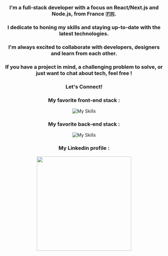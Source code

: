 <div align="center" width="760">
  <h3>
    I'm a full-stack developer with a focus on React/Next.js and Node.js, from France 🇫🇷. 
  </h3>
  <h3>
    I dedicate to honing my skills and staying up-to-date with the latest technologies.
  </h3>
  <h3>
    I'm always excited to collaborate with developers, designers and learn from each other.
  </h3>
  <h3>
    If you have a project in mind, a challenging problem to solve, or just want to chat about tech, feel free !
  </h3>
  <h3>
    Let's Connect!
  </h3>
</div>
  



<div align="center" >
 
  <h3> My favorite front-end stack :</h3>

  ![My Skills](https://skillicons.dev/icons?i=js,html,css,sass,react,next,redux)

  <h3> My favorite back-end stack : </h3>
  
  ![My Skills](https://skillicons.dev/icons?i=nodejs,express,sequelize,postgres)

  <h3> My Linkedin profile :  </h3>
  
  <a href="https://www.linkedin.com/in/jeremy-nourri">  
    <img src="https://res.cloudinary.com/developpement/image/upload/v1684360719/linkedin_badge_nzqan5.png" align="center" width="300">
  </a>

</div align="center">

